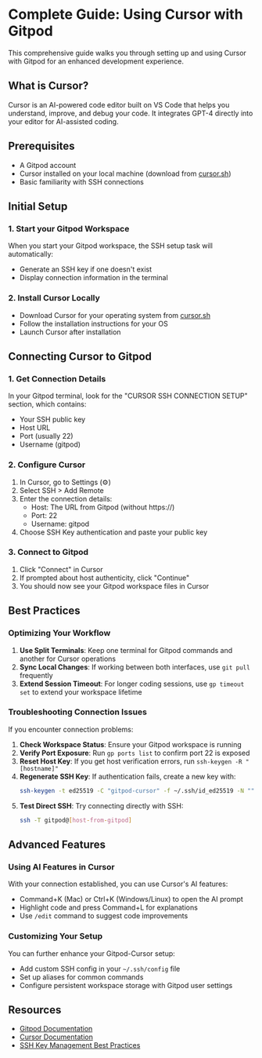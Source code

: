 
# Complete Guide: Using Cursor with Gitpod

This comprehensive guide walks you through setting up and using Cursor with Gitpod for an enhanced development experience.

## What is Cursor?

Cursor is an AI-powered code editor built on VS Code that helps you understand, improve, and debug your code. It integrates GPT-4 directly into your editor for AI-assisted coding.

## Prerequisites

- A Gitpod account
- Cursor installed on your local machine (download from [cursor.sh](https://cursor.sh/))
- Basic familiarity with SSH connections

## Initial Setup

### 1. Start your Gitpod Workspace

When you start your Gitpod workspace, the SSH setup task will automatically:
- Generate an SSH key if one doesn't exist
- Display connection information in the terminal

### 2. Install Cursor Locally

- Download Cursor for your operating system from [cursor.sh](https://cursor.sh/)
- Follow the installation instructions for your OS
- Launch Cursor after installation

## Connecting Cursor to Gitpod

### 1. Get Connection Details

In your Gitpod terminal, look for the "CURSOR SSH CONNECTION SETUP" section, which contains:
- Your SSH public key
- Host URL
- Port (usually 22)
- Username (gitpod)

### 2. Configure Cursor

1. In Cursor, go to Settings (⚙️)
2. Select SSH > Add Remote
3. Enter the connection details:
   - Host: The URL from Gitpod (without https://)
   - Port: 22
   - Username: gitpod
4. Choose SSH Key authentication and paste your public key

### 3. Connect to Gitpod

1. Click "Connect" in Cursor
2. If prompted about host authenticity, click "Continue"
3. You should now see your Gitpod workspace files in Cursor

## Best Practices

### Optimizing Your Workflow

1. **Use Split Terminals**: Keep one terminal for Gitpod commands and another for Cursor operations
2. **Sync Local Changes**: If working between both interfaces, use `git pull` frequently
3. **Extend Session Timeout**: For longer coding sessions, use `gp timeout set` to extend your workspace lifetime

### Troubleshooting Connection Issues

If you encounter connection problems:

1. **Check Workspace Status**: Ensure your Gitpod workspace is running
2. **Verify Port Exposure**: Run `gp ports list` to confirm port 22 is exposed
3. **Reset Host Key**: If you get host verification errors, run `ssh-keygen -R "[hostname]"`
4. **Regenerate SSH Key**: If authentication fails, create a new key with:
   ```bash
   ssh-keygen -t ed25519 -C "gitpod-cursor" -f ~/.ssh/id_ed25519 -N ""
   ```
5. **Test Direct SSH**: Try connecting directly with SSH:
   ```bash
   ssh -T gitpod@[host-from-gitpod]
   ```

## Advanced Features

### Using AI Features in Cursor

With your connection established, you can use Cursor's AI features:
- Command+K (Mac) or Ctrl+K (Windows/Linux) to open the AI prompt
- Highlight code and press Command+L for explanations
- Use `/edit` command to suggest code improvements

### Customizing Your Setup

You can further enhance your Gitpod-Cursor setup:
- Add custom SSH config in your `~/.ssh/config` file
- Set up aliases for common commands
- Configure persistent workspace storage with Gitpod user settings

## Resources

- [Gitpod Documentation](https://www.gitpod.io/docs)
- [Cursor Documentation](https://cursor.sh/docs)
- [SSH Key Management Best Practices](https://www.ssh.com/academy/ssh/keygen)

